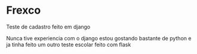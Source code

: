 # Frexco
Teste de cadastro feito em django

Nunca tive experiencia com o django estou gostando bastante de python e ja tinha feito um outro teste escolar feito com flask
